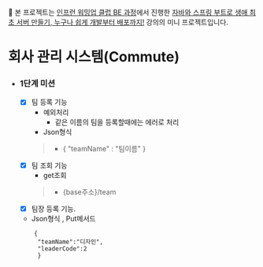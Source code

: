 🌳 본 프로젝트는 [인프런 워밍업 클럽 BE 과정](https://www.inflearn.com/course/inflearn-warmup-club-study-0)에서 진행한 [자바와 스프링 부트로 생애 최초 서버 만들기, 누구나 쉽게 개발부터 배포까지!](https://www.inflearn.com/course/%EC%9E%90%EB%B0%94-%EC%8A%A4%ED%94%84%EB%A7%81%EB%B6%80%ED%8A%B8-%EC%84%9C%EB%B2%84%EA%B0%9C%EB%B0%9C-%EC%98%AC%EC%9D%B8%EC%9B%90/dashboard) 강의의 미니 프로젝트입니다.

# 회사 관리 시스템(Commute)

- ### 1단계 미션

    - [x] 팀 등록 기능 
      - 예외처리
        - 같은 이름의 팀을 등록할때에는 에러로 처리
      - Json형식
      >- { "teamName" : "팀이름" }
    - [x] 팀 조회 기능
      - get조회
      >- {base주소}/team
    - [x] 팀장 등록 기능.
    - Json형식 , Put메서드
    ```
        {
         "teamName":"디자인",
         "leaderCode":2
         }

    ```


